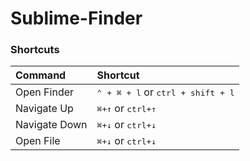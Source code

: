 # Sublime-Finder

### Shortcuts
| Command                           | Shortcut           |
| :-------------------------------- | :----------------- |
| Open Finder   | <kbd>⌃ + ⌘ + l</kbd> or <kbd>ctrl + shift + l</kbd> |
| Navigate Up   | <kbd>⌘+↑</kbd> or <kbd>ctrl+↑</kbd>   |
| Navigate Down | <kbd>⌘+↓</kbd> or <kbd>ctrl+↓</kbd>   |
| Open File | <kbd>⌘+↓</kbd> or <kbd>ctrl+↓</kbd>       |
